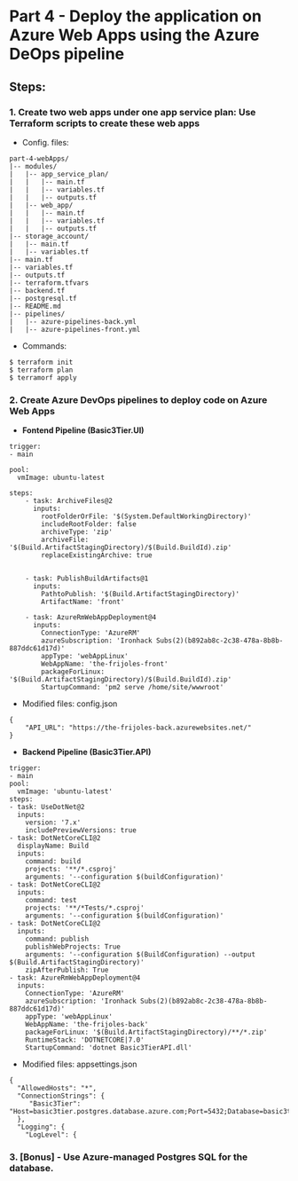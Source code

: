 # Part 4 - Deploy the application on Azure Web Apps using the Azure DeOps pipeline 

## Steps:

### 1. Create two web apps under one app service plan: Use Terraform scripts to create these web apps
- Config. files:
```
part-4-webApps/
|-- modules/
|   |-- app_service_plan/
|   |   |-- main.tf
|   |   |-- variables.tf
|   |   |-- outputs.tf
|   |-- web_app/
|   |   |-- main.tf
|   |   |-- variables.tf
|   |   |-- outputs.tf
|-- storage_account/
|   |-- main.tf
|   |-- variables.tf
|-- main.tf
|-- variables.tf
|-- outputs.tf
|-- terraform.tfvars
|-- backend.tf
|-- postgresql.tf
|-- README.md
|-- pipelines/
|   |-- azure-pipelines-back.yml
|   |-- azure-pipelines-front.yml
```
- Commands: 
```
$ terraform init
$ terraform plan
$ terramorf apply

```

### 2. Create Azure DevOps pipelines to deploy code on Azure Web Apps 

- **Fontend Pipeline (Basic3Tier.UI)**
```
trigger:
- main

pool:
  vmImage: ubuntu-latest

steps:
    - task: ArchiveFiles@2
      inputs:
        rootFolderOrFile: '$(System.DefaultWorkingDirectory)'
        includeRootFolder: false
        archiveType: 'zip'
        archiveFile: '$(Build.ArtifactStagingDirectory)/$(Build.BuildId).zip'
        replaceExistingArchive: true


    - task: PublishBuildArtifacts@1
      inputs:
        PathtoPublish: '$(Build.ArtifactStagingDirectory)'
        ArtifactName: 'front'

    - task: AzureRmWebAppDeployment@4
      inputs:
        ConnectionType: 'AzureRM'
        azureSubscription: 'Ironhack Subs(2)(b892ab8c-2c38-478a-8b8b-887ddc61d17d)'
        appType: 'webAppLinux'
        WebAppName: 'the-frijoles-front' 
        packageForLinux: '$(Build.ArtifactStagingDirectory)/$(Build.BuildId).zip'
        StartupCommand: 'pm2 serve /home/site/wwwroot'
```
* Modified files: config.json
```
{
    "API_URL": "https://the-frijoles-back.azurewebsites.net/"
}
```


- **Backend Pipeline (Basic3Tier.API)**

```
trigger:
- main
pool:
  vmImage: 'ubuntu-latest'
steps:
- task: UseDotNet@2
  inputs:
    version: '7.x'
    includePreviewVersions: true
- task: DotNetCoreCLI@2
  displayName: Build
  inputs:
    command: build
    projects: '**/*.csproj'
    arguments: '--configuration $(buildConfiguration)' 
- task: DotNetCoreCLI@2
  inputs:
    command: test
    projects: '**/*Tests/*.csproj'
    arguments: '--configuration $(buildConfiguration)'
- task: DotNetCoreCLI@2
  inputs:
    command: publish
    publishWebProjects: True
    arguments: '--configuration $(BuildConfiguration) --output $(Build.ArtifactStagingDirectory)'
    zipAfterPublish: True
- task: AzureRmWebAppDeployment@4
  inputs:
    ConnectionType: 'AzureRM'
    azureSubscription: 'Ironhack Subs(2)(b892ab8c-2c38-478a-8b8b-887ddc61d17d)'
    appType: 'webAppLinux'
    WebAppName: 'the-frijoles-back'
    packageForLinux: '$(Build.ArtifactStagingDirectory)/**/*.zip'
    RuntimeStack: 'DOTNETCORE|7.0'
    StartupCommand: 'dotnet Basic3TierAPI.dll'

```
* Modified files: appsettings.json
```
{
  "AllowedHosts": "*",
  "ConnectionStrings": {
     "Basic3Tier": "Host=basic3tier.postgres.database.azure.com;Port=5432;Database=basic3tier;Username=postgres;Password=PASSWORD?"
  },
  "Logging": {
    "LogLevel": {
```



### 3. [Bonus] - Use Azure-managed Postgres SQL for the database. 
 